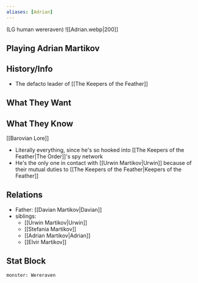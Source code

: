 ```yaml
---
aliases: [Adrian]
---
```

(LG human wereraven)
![[Adrian.webp|200]]
## Playing Adrian Martikov

## History/Info
- The defacto leader of [[The Keepers of the Feather]]

## What They Want

## What They Know
[[Barovian Lore]]
- Literally everything, since he's so hooked into [[The Keepers of the Feather|The Order]]'s spy network
- He's the only one in contact with [[Urwin Martikov|Urwin]] because of their mutual duties to [[The Keepers of the Feather|Keepers of the Feather]]

## Relations
- Father: [[Davian Martikov|Davian]]
- siblings:
	- [[Urwin Martikov|Urwin]]
	- [[Stefania Martikov]]
	- [[Adrian Martikov|Adrian]]
	- [[Elvir Martikov]]

## Stat Block

```statblock
monster: Wereraven
```

```dataviewjs
```
